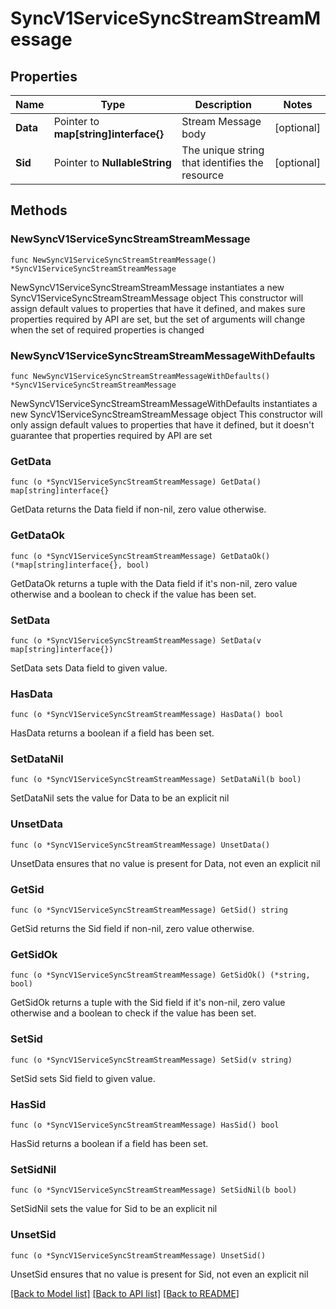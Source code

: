 # SyncV1ServiceSyncStreamStreamMessage

## Properties

Name | Type | Description | Notes
------------ | ------------- | ------------- | -------------
**Data** | Pointer to **map[string]interface{}** | Stream Message body | [optional] 
**Sid** | Pointer to **NullableString** | The unique string that identifies the resource | [optional] 

## Methods

### NewSyncV1ServiceSyncStreamStreamMessage

`func NewSyncV1ServiceSyncStreamStreamMessage() *SyncV1ServiceSyncStreamStreamMessage`

NewSyncV1ServiceSyncStreamStreamMessage instantiates a new SyncV1ServiceSyncStreamStreamMessage object
This constructor will assign default values to properties that have it defined,
and makes sure properties required by API are set, but the set of arguments
will change when the set of required properties is changed

### NewSyncV1ServiceSyncStreamStreamMessageWithDefaults

`func NewSyncV1ServiceSyncStreamStreamMessageWithDefaults() *SyncV1ServiceSyncStreamStreamMessage`

NewSyncV1ServiceSyncStreamStreamMessageWithDefaults instantiates a new SyncV1ServiceSyncStreamStreamMessage object
This constructor will only assign default values to properties that have it defined,
but it doesn't guarantee that properties required by API are set

### GetData

`func (o *SyncV1ServiceSyncStreamStreamMessage) GetData() map[string]interface{}`

GetData returns the Data field if non-nil, zero value otherwise.

### GetDataOk

`func (o *SyncV1ServiceSyncStreamStreamMessage) GetDataOk() (*map[string]interface{}, bool)`

GetDataOk returns a tuple with the Data field if it's non-nil, zero value otherwise
and a boolean to check if the value has been set.

### SetData

`func (o *SyncV1ServiceSyncStreamStreamMessage) SetData(v map[string]interface{})`

SetData sets Data field to given value.

### HasData

`func (o *SyncV1ServiceSyncStreamStreamMessage) HasData() bool`

HasData returns a boolean if a field has been set.

### SetDataNil

`func (o *SyncV1ServiceSyncStreamStreamMessage) SetDataNil(b bool)`

 SetDataNil sets the value for Data to be an explicit nil

### UnsetData
`func (o *SyncV1ServiceSyncStreamStreamMessage) UnsetData()`

UnsetData ensures that no value is present for Data, not even an explicit nil
### GetSid

`func (o *SyncV1ServiceSyncStreamStreamMessage) GetSid() string`

GetSid returns the Sid field if non-nil, zero value otherwise.

### GetSidOk

`func (o *SyncV1ServiceSyncStreamStreamMessage) GetSidOk() (*string, bool)`

GetSidOk returns a tuple with the Sid field if it's non-nil, zero value otherwise
and a boolean to check if the value has been set.

### SetSid

`func (o *SyncV1ServiceSyncStreamStreamMessage) SetSid(v string)`

SetSid sets Sid field to given value.

### HasSid

`func (o *SyncV1ServiceSyncStreamStreamMessage) HasSid() bool`

HasSid returns a boolean if a field has been set.

### SetSidNil

`func (o *SyncV1ServiceSyncStreamStreamMessage) SetSidNil(b bool)`

 SetSidNil sets the value for Sid to be an explicit nil

### UnsetSid
`func (o *SyncV1ServiceSyncStreamStreamMessage) UnsetSid()`

UnsetSid ensures that no value is present for Sid, not even an explicit nil

[[Back to Model list]](../README.md#documentation-for-models) [[Back to API list]](../README.md#documentation-for-api-endpoints) [[Back to README]](../README.md)


